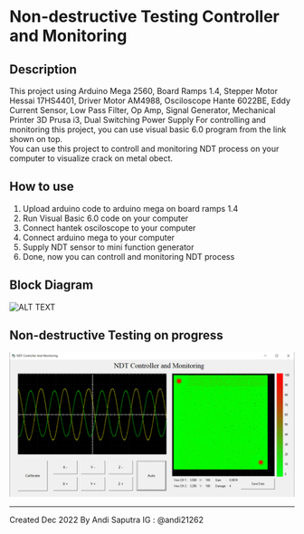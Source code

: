 # Non-destructive Testing Controller and Monitoring

## Description
This project using Arduino Mega 2560, Board Ramps 1.4, Stepper Motor Hessai 17HS4401, Driver Motor AM4988, Osciloscope Hante 6022BE, Eddy Current Sensor, Low Pass Filter, Op Amp, Signal Generator, Mechanical Printer 3D Prusa i3, Dual Switching Power Supply For controlling and monitoring this project, you can use visual basic 6.0 program from the link shown on top. <br>
You can use this project to controll and monitoring NDT process on your computer to visualize crack on metal obect.

## How to use
1. Upload arduino code to arduino mega on board ramps 1.4
2. Run Visual Basic 6.0 code on your computer
3. Connect hantek osciloscope to your computer
4. Connect arduino mega to your computer
5. Supply NDT sensor to mini function generator
6. Done, now you can controll and monitoring NDT process

## Block Diagram
![ALT TEXT](Image%20on%20PDF/Gambar%2034%20Blok%20DiagramNDT%20Controller%20and%20Monitoring.png)

## Non-destructive Testing on progress
![ALT TEXT](Data%20Testing/Lubang%20Pinggir/Lubang%20pinggir%20langkah%201%20mm.png)

****************************************************
Created Dec 2022 By Andi Saputra IG : @andi21262
